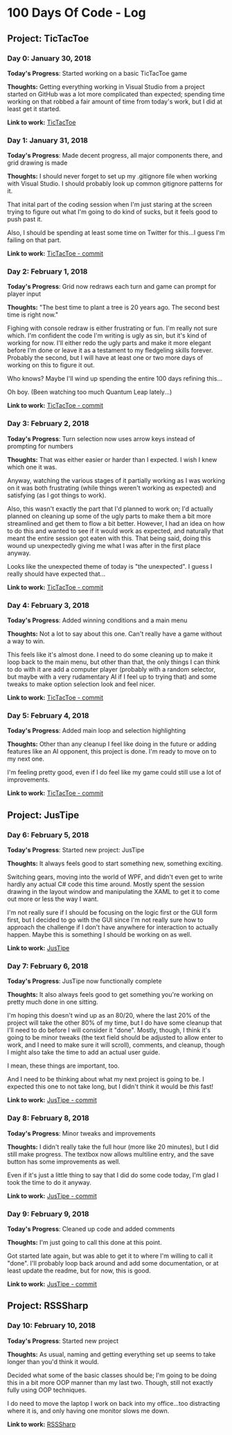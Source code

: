 # 100 Days Of Code - Log

## Project: TicTacToe

### Day 0: January 30, 2018

**Today's Progress**: Started working on a basic TicTacToe game

**Thoughts:** Getting everything working in Visual Studio from a project started on GitHub was a lot more complicated than expected; spending
time working on that robbed a fair amount of time from today's work, but I did at least get it started.

**Link to work:** [TicTacToe](https://github.com/poshcodebear/Tic-Tac-Toe)

### Day 1: January 31, 2018

**Today's Progress**: Made decent progress, all major components there, and grid drawing is made

**Thoughts:** I should never forget to set up my .gitignore file when working with Visual Studio.  I should probably look up common gitignore patterns for it.

That inital part of the coding session when I'm just staring at the screen trying to figure out what I'm going to do kind of sucks, but it feels good to push
past it.

Also, I should be spending at least some time on Twitter for this...I guess I'm failing on that part.

**Link to work:** [TicTacToe - commit](https://github.com/poshcodebear/Tic-Tac-Toe/commit/556537b9a9dd0d4ceb68e57a69013c68cb5b8d3a)

### Day 2: February 1, 2018

**Today's Progress**: Grid now redraws each turn and game can prompt for player input

**Thoughts:** "The best time to plant a tree is 20 years ago.  The second best time is right now."

Fighing with console redraw is either frustrating or fun.  I'm really not sure which.  I'm confident the code I'm writing is ugly as sin, but it's kind of working for now.
I'll either redo the ugly parts and make it more elegant before I'm done or leave it as a testament to my fledgeling skills forever.  Probably the second,
but I will have at least one or two more days of working on this to figure it out.

Who knows?  Maybe I'll wind up spending the entire 100 days refining this...

Oh boy. (Been watching too much Quantum Leap lately...)

**Link to work:** [TicTacToe - commit](https://github.com/poshcodebear/Tic-Tac-Toe/commit/47ced09e5086c23403c54ccd6c9a00c1b6171c8a)

### Day 3: February 2, 2018

**Today's Progress**: Turn selection now uses arrow keys instead of prompting for numbers

**Thoughts:** That was either easier or harder than I expected.  I wish I knew which one it was.

Anyway, watching the various stages of it partially working as I was working on it was both frustrating (while things weren't working as expected)
and satisfying (as I got things to work).

Also, this wasn't exactly the part that I'd planned to work on; I'd actually planned on cleaning up some of the ugly parts to make them a bit more
streamlined and get them to flow a bit better.  However, I had an idea on how to do this and wanted to see if it would work as expected, and
naturally that meant the entire session got eaten with this.  That being said, doing this wound up unexpectedly giving me what I was after in the first place anyway.

Looks like the unexpected theme of today is "the unexpected".  I guess I really should have expected that...

**Link to work:** [TicTacToe - commit](https://github.com/poshcodebear/Tic-Tac-Toe/commit/ac0444582591278e1bd29290b3a24bef587254bd)

### Day 4: February 3, 2018

**Today's Progress**: Added winning conditions and a main menu

**Thoughts:** Not a lot to say about this one.  Can't really have a game without a way to win.

This feels like it's almost done.  I need to do some cleaning up to make it loop back to the main menu, but other than that, the only things I can think
to do with it are add a computer player (probably with a random selector, but maybe with a very rudamentary AI if I feel up to trying that) and
some tweaks to make option selection look and feel nicer.

**Link to work:** [TicTacToe - commit](https://github.com/poshcodebear/Tic-Tac-Toe/commit/3d0bface3a916f4a33611d814bbe713f54494113)

### Day 5: February 4, 2018

**Today's Progress**: Added main loop and selection highlighting

**Thoughts:** Other than any cleanup I feel like doing in the future or adding features like an AI opponent, this project is done.  I'm ready to
move on to my next one.

I'm feeling pretty good, even if I do feel like my game could still use a lot of improvements.

**Link to work:** [TicTacToe - commit](https://github.com/poshcodebear/Tic-Tac-Toe/commit/3fb3004407004dc2e33e75f151842ea63592503e)

## Project: JusTipe

### Day 6: February 5, 2018

**Today's Progress**: Started new project: JusTipe

**Thoughts:** It always feels good to start something new, something exciting.

Switching gears, moving into the world of WPF, and didn't even get to write hardly any actual C# code this time around.  Mostly spent the session
drawing in the layout window and manipulating the XAML to get it to come out more or less the way I want.

I'm not really sure if I should be focusing on the logic first or the GUI form first, but I decided to go with the GUI since I'm not really sure how
to approach the challenge if I don't have anywhere for interaction to actually happen.  Maybe this is something I should be working on as well.

**Link to work:** [JusTipe](https://github.com/poshcodebear/JusTipe)

### Day 7: February 6, 2018

**Today's Progress**: JusTipe now functionally complete

**Thoughts:** It also always feels good to get something you're working on pretty much done in one sitting.

I'm hoping this doesn't wind up as an 80/20, where the last 20% of the project will take the other 80% of my time, but I do have some cleanup that
I'll need to do before I will consider it "done".  Mostly, though, I think it's going to be minor tweaks (the text field should be adjusted to allow
enter to work, and I need to make sure it will scroll), comments, and cleanup, though I might also take the time to add an actual user guide.

I mean, these things are important, too.

And I need to be thinking about what my next project is going to be.  I expected this one to not take long, but I didn't think it would be *this* fast!

**Link to work:** [JusTipe - commit](https://github.com/poshcodebear/JusTipe/commit/aa11e7d5e7a8c3cfeb47e07a6beace0d84a4f96c)

### Day 8: February 8, 2018

**Today's Progress**: Minor tweaks and improvements

**Thoughts:** I didn't really take the full hour (more like 20 minutes), but I did still make progress.  The textbox now allows multiline entry, and
the save button has some improvements as well.

Even if it's just a little thing to say that I did do some code today, I'm glad I took the time to do it anyway.

**Link to work:** [JusTipe - commit](https://github.com/poshcodebear/JusTipe/commit/4fe90c88f52f2aafe069782f8c4fe3fbc9fdf4ab)

### Day 9: February 9, 2018

**Today's Progress**: Cleaned up code and added comments

**Thoughts:** I'm just going to call this done at this point.

Got started late again, but was able to get it to where I'm willing to call it "done".  I'll probably loop back around and add some documentation,
or at least update the readme, but for now, this is good.

**Link to work:** [JusTipe - commit](https://github.com/poshcodebear/JusTipe/commit/8c074e23611070384bbe42d736e32f2e93e1780c)

## Project: RSSSharp

### Day 10: February 10, 2018

**Today's Progress**: Started new project

**Thoughts:** As usual, naming and getting everything set up seems to take longer than you'd think it would.

Decided what some of the basic classes should be; I'm going to be doing this in a bit more OOP manner than my last two.  Though, still not exactly
fully using OOP techniques.

I do need to move the laptop I work on back into my office...too distracting where it is, and only having one monitor slows me down.

**Link to work:** [RSSSharp](https://github.com/poshcodebear/RSSSharp)
